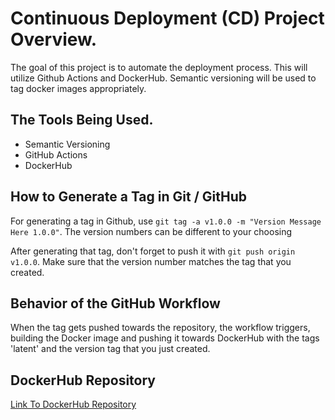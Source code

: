 # Continuous Deployment (CD) Project Overview.

The goal of this project is to automate the deployment process. This will utilize Github Actions and DockerHub. Semantic versioning will be used to tag docker images appropriately.

## The Tools Being Used.
  - Semantic Versioning
  - GitHub Actions
  - DockerHub

## How to Generate a Tag in Git / GitHub

For generating a tag in Github, use `git tag -a v1.0.0 -m "Version Message Here 1.0.0"`. The version numbers can be different to your choosing

After generating that tag, don't forget to push it with `git push origin v1.0.0`. Make sure that the version number matches the tag that you created.

## Behavior of the GitHub Workflow

When the tag gets pushed towards the repository, the workflow triggers, building the Docker image and pushing it towards DockerHub with the tags 'latent' and the version tag that you just created.

## DockerHub Repository

[Link To DockerHub Repository](https://hub.docker.com/repository/docker/ggreen96777/ci-project-green/general)


